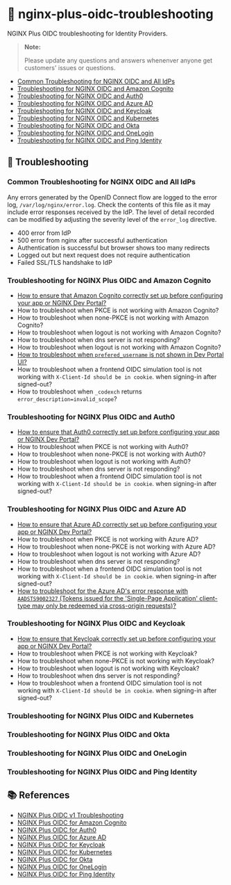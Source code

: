 # 💊 nginx-plus-oidc-troubleshooting

NGINX Plus OIDC troubleshooting for Identity Providers.

> **Note:**
>
> Please update any questions and answers whenenver anyone get customers' issues or questions.

- [Common Troubleshooting for NGINX OIDC and All IdPs](#common-troubleshooting-for-nginx-plus-oidc-and-all-idps)
- [Troubleshooting for NGINX OIDC and Amazon Cognito](#troubleshooting-for-nginx-plus-oidc-and-amazon-cognito)
- [Troubleshooting for NGINX OIDC and Auth0](#troubleshooting-for-nginx-plus-oidc-and-auth0)
- [Troubleshooting for NGINX OIDC and Azure AD](#troubleshooting-for-nginx-plus-oidc-and-azure-ad)
- [Troubleshooting for NGINX OIDC and Keycloak](#troubleshooting-for-nginx-plus-oidc-and-keycloak)
- [Troubleshooting for NGINX OIDC and Kubernetes](#troubleshooting-for-nginx-plus-oidc-and-kubernetes)
- [Troubleshooting for NGINX OIDC and Okta](#troubleshooting-for-nginx-plus-oidc-and-okta)
- [Troubleshooting for NGINX OIDC and OneLogin](#troubleshooting-for-nginx-plus-oidc-and-onelogin)
- [Troubleshooting for NGINX OIDC and Ping Identity](#troubleshooting-for-nginx-plus-oidc-and-ping-identity)

## 🔧 Troubleshooting

### Common Troubleshooting for NGINX OIDC and All IdPs

Any errors generated by the OpenID Connect flow are logged to the error log, `/var/log/nginx/error.log`. Check the contents of this file as it may include error responses received by the IdP. The level of detail recorded can be modified by adjusting the severity level of the `error_log` directive.

- 400 error from IdP
- 500 error from nginx after successful authentication
- Authentication is successful but browser shows too many redirects
- Logged out but next request does not require authentication
- Failed SSL/TLS handshake to IdP

### Troubleshooting for NGINX Plus OIDC and Amazon Cognito

- [How to ensure that Amazon Cognito correctly set up before configuring your app or NGINX Dev Portal?](./amazon-cognito/001-ensure-cognito-setup-before-your-app.md)
- How to troubleshoot when PKCE is not working with Amazon Cognito?
- How to troubleshoot when none-PKCE is not working with Amazon Cognito?
- How to troubleshoot when logout is not working with Amazon Cognito?
- How to troubleshoot when dns server is not responding?
- How to troubleshoot when logout is not working with Amazon Cognito?
- [How to troubleshoot when `prefered_username` is not shown in Dev Portal UI?](./amazon-cognito/006-prefered-username-not-shown.md)
- How to troubleshoot when a frontend OIDC simulation tool is not working with `X-Client-Id should be in cookie`. when signing-in after signed-out?
- How to troubleshoot when `_codexch` returns `error_description=invalid_scope`?

### Troubleshooting for NGINX Plus OIDC and Auth0

- [How to ensure that Auth0 correctly set up before configuring your app or NGINX Dev Portal?](./auth0/001-ensure-auth0-setup-before-your-app.md)
- How to troubleshoot when PKCE is not working with Auth0?
- How to troubleshoot when none-PKCE is not working with Auth0?
- How to troubleshoot when logout is not working with Auth0?
- How to troubleshoot when dns server is not responding?
- How to troubleshoot when a frontend OIDC simulation tool is not working with `X-Client-Id should be in cookie`. when signing-in after signed-out?

### Troubleshooting for NGINX Plus OIDC and Azure AD

- [How to ensure that Azure AD correctly set up before configuring your app or NGINX Dev Portal?](./azure-ad/001-ensure-azure-ad-setup-before-your-app.md)
- How to troubleshoot when PKCE is not working with Azure AD?
- How to troubleshoot when none-PKCE is not working with Azure AD?
- How to troubleshoot when logout is not working with Azure AD?
- How to troubleshoot when dns server is not responding?
- How to troubleshoot when a frontend OIDC simulation tool is not working with `X-Client-Id should be in cookie`. when signing-in after signed-out?
- [How to troubleshoot for the Azure AD's error response with `AADSTS9002327` (Tokens issued for the 'Single-Page Application' client-type may only be redeemed via cross-origin requests)?](./azure-ad/007-token-endpoint-single-page-app-cross-origin.md)

### Troubleshooting for NGINX Plus OIDC and Keycloak

- [How to ensure that Keycloak correctly set up before configuring your app or NGINX Dev Portal?](./keycloak/001-ensure-keycloak-ad-setup-before-your-app.md)
- How to troubleshoot when PKCE is not working with Keycloak?
- How to troubleshoot when none-PKCE is not working with Keycloak?
- How to troubleshoot when logout is not working with Keycloak?
- How to troubleshoot when dns server is not responding?
- How to troubleshoot when a frontend OIDC simulation tool is not working with `X-Client-Id should be in cookie`. when signing-in after signed-out?

### Troubleshooting for NGINX Plus OIDC and Kubernetes

### Troubleshooting for NGINX Plus OIDC and Okta

### Troubleshooting for NGINX Plus OIDC and OneLogin

### Troubleshooting for NGINX Plus OIDC and Ping Identity

## 📚 References

- [NGINX Plus OIDC v1 Troubleshooting](https://github.com/nginxinc/nginx-openid-connect#troubleshooting)
- [NGINX Plus OIDC for Amazon Cognito](https://github.com/nginx-openid-connect/nginx-oidc-amazon-cognito)
- [NGINX Plus OIDC for Auth0](https://github.com/nginx-openid-connect/nginx-oidc-auth0)
- [NGINX Plus OIDC for Azure AD](https://github.com/nginx-openid-connect/nginx-oidc-azure-ad)
- [NGINX Plus OIDC for Keycloak](https://github.com/nginx-openid-connect/nginx-oidc-keycloak)
- [NGINX Plus OIDC for Kubernetes](https://github.com/nginx-openid-connect/nginx-oidc-kubernetes)
- [NGINX Plus OIDC for Okta](https://github.com/nginx-openid-connect/nginx-oidc-okta)
- [NGINX Plus OIDC for OneLogin](https://github.com/nginx-openid-connect/nginx-oidc-onelogin)
- [NGINX Plus OIDC for Ping Identity](https://github.com/nginx-openid-connect/nginx-oidc-ping-identity)
